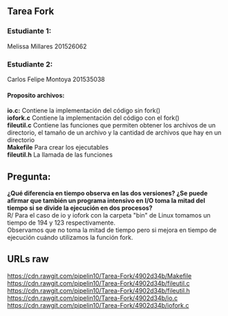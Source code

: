 ## Tarea Fork  
### Estudiante 1:  
Melissa Millares 201526062  
### Estudiante 2:   
Carlos Felipe Montoya 201535038  
#### Proposito archivos:    
**io.c:** Contiene la implementación del código sin fork()  
**iofork.c** Contiene la implementación del código con el fork()  
**fileutil.c** Contiene las funciones que permiten obtener los archivos de un directorio, el tamaño de un archivo y la cantidad de archivos que hay en un directorio  
**Makefile** Para crear los ejecutables  
**fileutil.h** La llamada de las funciones  
## Pregunta: 
**¿Qué diferencia en tiempo observa en las dos versiones? ¿Se puede afirmar que también un programa intensivo en I/O toma la mitad del tiempo si se divide la ejecución en dos procesos?**  
R/ Para el caso de io y iofork con la carpeta "bin" de Linux tomamos un tiempo de 194 y 123 respectivamente.  
Observamos que no toma la mitad de tiempo pero si mejora en tiempo de ejecución cuándo utilizamos la función fork.  
## URLs raw
https://cdn.rawgit.com/pipelin10/Tarea-Fork/4902d34b/Makefile  
https://cdn.rawgit.com/pipelin10/Tarea-Fork/4902d34b/fileutil.c  
https://cdn.rawgit.com/pipelin10/Tarea-Fork/4902d34b/fileutil.h  
https://cdn.rawgit.com/pipelin10/Tarea-Fork/4902d34b/io.c  
https://cdn.rawgit.com/pipelin10/Tarea-Fork/4902d34b/iofork.c  



